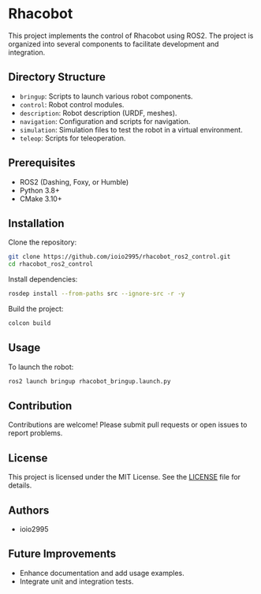 # Rhacobot

This project implements the control of Rhacobot using ROS2. The project is organized into several components to facilitate development and integration.

## Directory Structure

- `bringup`: Scripts to launch various robot components.
- `control`: Robot control modules.
- `description`: Robot description (URDF, meshes).
- `navigation`: Configuration and scripts for navigation.
- `simulation`: Simulation files to test the robot in a virtual environment.
- `teleop`: Scripts for teleoperation.

## Prerequisites

- ROS2 (Dashing, Foxy, or Humble)
- Python 3.8+
- CMake 3.10+

## Installation

Clone the repository:
```bash
git clone https://github.com/ioio2995/rhacobot_ros2_control.git
cd rhacobot_ros2_control
```

Install dependencies:
```bash
rosdep install --from-paths src --ignore-src -r -y
```

Build the project:
```bash
colcon build
```

## Usage

To launch the robot:
```bash
ros2 launch bringup rhacobot_bringup.launch.py
```

## Contribution

Contributions are welcome! Please submit pull requests or open issues to report problems.

## License

This project is licensed under the MIT License. See the [LICENSE](LICENSE) file for details.

## Authors

- ioio2995

## Future Improvements

- Enhance documentation and add usage examples.
- Integrate unit and integration tests.